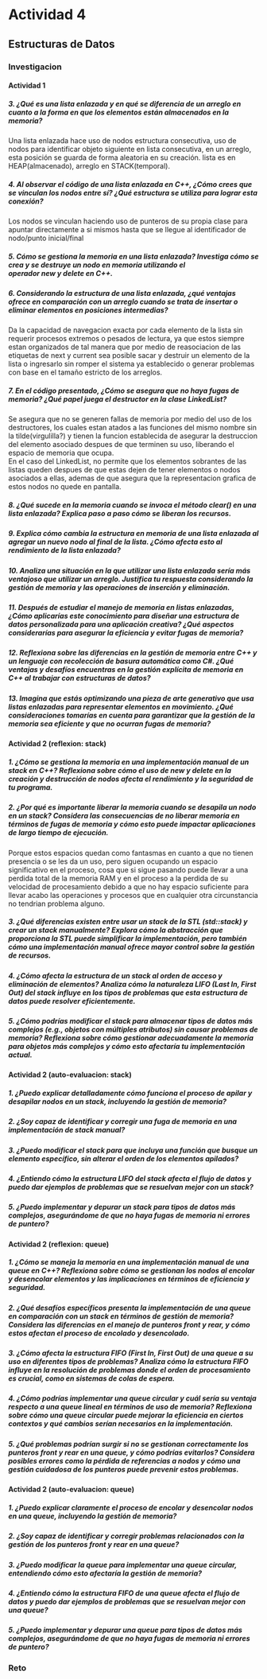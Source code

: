 # Actividad 4
## Estructuras de Datos
### Investigacion
#### Actividad 1
##### 3. ¿Qué es una lista enlazada y en qué se diferencia de un arreglo en cuanto a la forma en que los elementos están almacenados en la memoria?
Una lista enlazada hace uso de nodos
estructura consecutiva, uso de nodos para identificar objeto siguiente en lista consecutiva, en un arreglo, esta posición se guarda de forma aleatoria en su creación.
lista es en HEAP(almacenado), arreglo en STACK(temporal).
##### 4. Al observar el código de una lista enlazada en C++, ¿Cómo crees que se vinculan los nodos entre sí? ¿Qué estructura se utiliza para lograr esta conexión?
Los nodos se vinculan haciendo uso de punteros de su propia clase para apuntar directamente a si mismos hasta que se llegue al identificador de nodo/punto inicial/final
##### 5. Cómo se gestiona la memoria en una lista enlazada? Investiga cómo se crea y se destruye un nodo en memoria utilizando el operador new y delete en C++.
##### 6. Considerando la estructura de una lista enlazada, ¿qué ventajas ofrece en comparación con un arreglo cuando se trata de insertar o eliminar elementos en posiciones intermedias?
Da la capacidad de navegacion exacta por cada elemento de la lista sin requerir procesos extremos o pesados de lectura, ya que estos siempre estan organizados de tal manera que por medio de reasociacion de las etiquetas de next y current sea posible sacar y destruir un elemento de la lista o ingresarlo sin romper el sistema ya establecido o generar problemas con base en el tamaño estricto de los arreglos.
##### 7. En el código presentado, ¿Cómo se asegura que no haya fugas de memoria? ¿Qué papel juega el destructor en la clase LinkedList?
Se asegura que no se generen fallas de memoria por medio del uso de los destructores, los cuales estan atados a las funciones del mismo nombre sin la tilde(virgulilla?) y tienen la funcion establecida de asegurar la destruccion del elemento asociado despues de que terminen su uso, liberando el espacio de memoria que ocupa.  
En el caso del LinkedList, no permite que los elementos sobrantes de las listas queden despues de que estas dejen de tener elementos o nodos asociados a ellas, ademas de que asegura que la representacion grafica de estos nodos no quede en pantalla.
##### 8. ¿Qué sucede en la memoria cuando se invoca el método clear() en una lista enlazada? Explica paso a paso cómo se liberan los recursos.
##### 9. Explica cómo cambia la estructura en memoria de una lista enlazada al agregar un nuevo nodo al final de la lista. ¿Cómo afecta esto al rendimiento de la lista enlazada?
##### 10. Analiza una situación en la que utilizar una lista enlazada sería más ventajoso que utilizar un arreglo. Justifica tu respuesta considerando la gestión de memoria y las operaciones de inserción y eliminación.
##### 11. Después de estudiar el manejo de memoria en listas enlazadas, ¿Cómo aplicarías este conocimiento para diseñar una estructura de datos personalizada para una aplicación creativa? ¿Qué aspectos considerarías para asegurar la eficiencia y evitar fugas de memoria?
##### 12. Reflexiona sobre las diferencias en la gestión de memoria entre C++ y un lenguaje con recolección de basura automática como C#. ¿Qué ventajas y desafíos encuentras en la gestión explícita de memoria en C++ al trabajar con estructuras de datos?
##### 13. Imagina que estás optimizando una pieza de arte generativo que usa listas enlazadas para representar elementos en movimiento. ¿Qué consideraciones tomarías en cuenta para garantizar que la gestión de la memoria sea eficiente y que no ocurran fugas de memoria?
#### Actividad 2 (reflexion: stack)
##### 1. ¿Cómo se gestiona la memoria en una implementación manual de un stack en C++? Reflexiona sobre cómo el uso de new y delete en la creación y destrucción de nodos afecta el rendimiento y la seguridad de tu programa.
##### 2. ¿Por qué es importante liberar la memoria cuando se desapila un nodo en un stack? Considera las consecuencias de no liberar memoria en términos de fugas de memoria y cómo esto puede impactar aplicaciones de largo tiempo de ejecución.
Porque estos espacios quedan como fantasmas en cuanto a que no tienen presencia o se les da un uso, pero siguen ocupando un espacio significativo en el proceso, cosa que si sigue pasando puede llevar a una perdida total de la memoria RAM y en el proceso a la perdida de su velocidad de procesamiento debido a que no hay espacio suficiente para llevar acabo las operaciones y procesos que en cualquier otra circunstancia no tendrian problema alguno.
##### 3. ¿Qué diferencias existen entre usar un stack de la STL (std::stack) y crear un stack manualmente? Explora cómo la abstracción que proporciona la STL puede simplificar la implementación, pero también cómo una implementación manual ofrece mayor control sobre la gestión de recursos.
##### 4. ¿Cómo afecta la estructura de un stack al orden de acceso y eliminación de elementos? Analiza cómo la naturaleza LIFO (Last In, First Out) del stack influye en los tipos de problemas que esta estructura de datos puede resolver eficientemente.
##### 5. ¿Cómo podrías modificar el stack para almacenar tipos de datos más complejos (e.g., objetos con múltiples atributos) sin causar problemas de memoria? Reflexiona sobre cómo gestionar adecuadamente la memoria para objetos más complejos y cómo esto afectaría tu implementación actual.
#### Actividad 2 (auto-evaluacion: stack)
##### 1. ¿Puedo explicar detalladamente cómo funciona el proceso de apilar y desapilar nodos en un stack, incluyendo la gestión de memoria?
##### 2. ¿Soy capaz de identificar y corregir una fuga de memoria en una implementación de stack manual?
##### 3. ¿Puedo modificar el stack para que incluya una función que busque un elemento específico, sin alterar el orden de los elementos apilados?
##### 4. ¿Entiendo cómo la estructura LIFO del stack afecta el flujo de datos y puedo dar ejemplos de problemas que se resuelvan mejor con un stack?
##### 5. ¿Puedo implementar y depurar un stack para tipos de datos más complejos, asegurándome de que no haya fugas de memoria ni errores de puntero?
#### Actividad 2 (reflexion: queue)
##### 1. ¿Cómo se maneja la memoria en una implementación manual de una queue en C++? Reflexiona sobre cómo se gestionan los nodos al encolar y desencolar elementos y las implicaciones en términos de eficiencia y seguridad.
##### 2. ¿Qué desafíos específicos presenta la implementación de una queue en comparación con un stack en términos de gestión de memoria? Considera las diferencias en el manejo de punteros front y rear, y cómo estos afectan el proceso de encolado y desencolado.
##### 3. ¿Cómo afecta la estructura FIFO (First In, First Out) de una queue a su uso en diferentes tipos de problemas? Analiza cómo la estructura FIFO influye en la resolución de problemas donde el orden de procesamiento es crucial, como en sistemas de colas de espera.
##### 4. ¿Cómo podrías implementar una queue circular y cuál sería su ventaja respecto a una queue lineal en términos de uso de memoria? Reflexiona sobre cómo una queue circular puede mejorar la eficiencia en ciertos contextos y qué cambios serían necesarios en la implementación.
##### 5. ¿Qué problemas podrían surgir si no se gestionan correctamente los punteros front y rear en una queue, y cómo podrías evitarlos? Considera posibles errores como la pérdida de referencias a nodos y cómo una gestión cuidadosa de los punteros puede prevenir estos problemas.
#### Actividad 2 (auto-evaluacion: queue)
##### 1. ¿Puedo explicar claramente el proceso de encolar y desencolar nodos en una queue, incluyendo la gestión de memoria?
##### 2. ¿Soy capaz de identificar y corregir problemas relacionados con la gestión de los punteros front y rear en una queue?
##### 3. ¿Puedo modificar la queue para implementar una queue circular, entendiendo cómo esto afectaría la gestión de memoria?
##### 4. ¿Entiendo cómo la estructura FIFO de una queue afecta el flujo de datos y puedo dar ejemplos de problemas que se resuelvan mejor con una queue?
##### 5. ¿Puedo implementar y depurar una queue para tipos de datos más complejos, asegurándome de que no haya fugas de memoria ni errores de puntero?
### Reto
